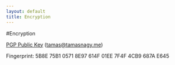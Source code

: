 ```yaml
---
layout: default
title: Encryption
---
```

#Encryption

[PGP Public Key](Tamas_Nagy_687AE645.asc) (tamas@tamasnagy.me)

Fingerprint: 5B8E 75B1 0571 8E97 614F 01EE 7F4F 4CB9 687A E645